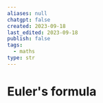 ```yaml
---
aliases: null
chatgpt: false
created: 2023-09-18
last_edited: 2023-09-18
publish: false
tags:
  - maths
type: str
---
```

# Euler's formula
